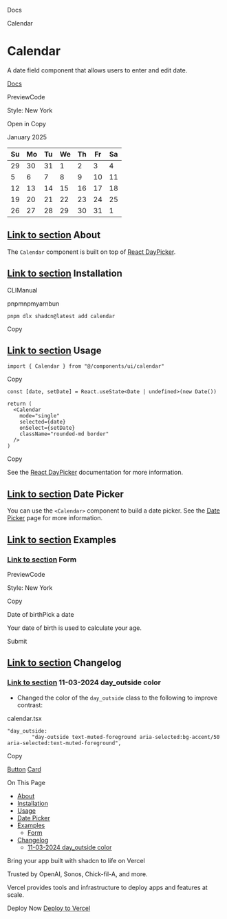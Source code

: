 Docs

Calendar

# Calendar

A date field component that allows users to enter and edit date.

[Docs](https://react-day-picker.js.org)

PreviewCode

Style: New York

Open in Copy

January 2025

| Su | Mo | Tu | We | Th | Fr | Sa |
| --- | --- | --- | --- | --- | --- | --- |
| 29 | 30 | 31 | 1 | 2 | 3 | 4 |
| 5 | 6 | 7 | 8 | 9 | 10 | 11 |
| 12 | 13 | 14 | 15 | 16 | 17 | 18 |
| 19 | 20 | 21 | 22 | 23 | 24 | 25 |
| 26 | 27 | 28 | 29 | 30 | 31 | 1 |

## [Link to section](\#about) About

The `Calendar` component is built on top of [React DayPicker](https://react-day-picker.js.org).

## [Link to section](\#installation) Installation

CLIManual

pnpmnpmyarnbun

```relative font-mono text-sm leading-none
pnpm dlx shadcn@latest add calendar

```

Copy

## [Link to section](\#usage) Usage

```relative rounded bg-muted px-[0.3rem] py-[0.2rem] font-mono text-sm
import { Calendar } from "@/components/ui/calendar"
```

Copy

```relative rounded bg-muted px-[0.3rem] py-[0.2rem] font-mono text-sm
const [date, setDate] = React.useState<Date | undefined>(new Date())

return (
  <Calendar
    mode="single"
    selected={date}
    onSelect={setDate}
    className="rounded-md border"
  />
)
```

Copy

See the [React DayPicker](https://react-day-picker.js.org) documentation for more information.

## [Link to section](\#date-picker) Date Picker

You can use the `<Calendar>` component to build a date picker. See the [Date Picker](/docs/components/date-picker) page for more information.

## [Link to section](\#examples) Examples

### [Link to section](\#form) Form

PreviewCode

Style: New York

Copy

Date of birthPick a date

Your date of birth is used to calculate your age.

Submit

## [Link to section](\#changelog) Changelog

### [Link to section](\#11-03-2024-day_outside-color) 11-03-2024 day\_outside color

- Changed the color of the `day_outside` class to the following to improve contrast:



calendar.tsx



```relative rounded bg-muted px-[0.3rem] py-[0.2rem] font-mono text-sm
"day_outside:
        "day-outside text-muted-foreground aria-selected:bg-accent/50 aria-selected:text-muted-foreground",
```

Copy


[Button](/docs/components/button) [Card](/docs/components/card)

On This Page

- [About](#about)
- [Installation](#installation)
- [Usage](#usage)
- [Date Picker](#date-picker)
- [Examples](#examples)
  - [Form](#form)
- [Changelog](#changelog)
  - [11-03-2024 day\_outside color](#11-03-2024-day_outside-color)

Bring your app built with shadcn to life on Vercel

Trusted by OpenAI, Sonos, Chick-fil-A, and more.

Vercel provides tools and infrastructure to deploy apps and features at scale.

Deploy Now [Deploy to Vercel](https://vercel.com/new?utm_source=shadcn_site&utm_medium=web&utm_campaign=docs_cta_deploy_now_callout)